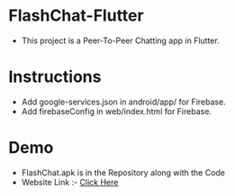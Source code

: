 # FlashChat-Flutter
- This project is a Peer-To-Peer Chatting app in Flutter.

# Instructions
- Add google-services.json in android/app/ for Firebase.
- Add firebaseConfig in web/index.html for Firebase.

# Demo
- FlashChat.apk is in the Repository along with the Code
- Website Link :- [Click Here](https://flashchat-b4bf5.web.app/#/)
